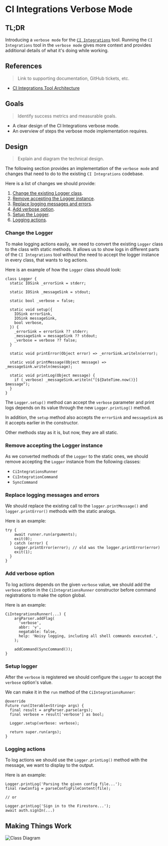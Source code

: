 # CI Integrations Verbose Mode

## TL;DR

Introducing a `verbose mode` for the [`CI Integrations`](https://github.com/platform-platform/monorepo/tree/master/metrics/ci_integrations) tool. Running the `CI Integrations` tool in the `verbose mode` gives more context and provides additional details of what it's doing while working.

## References
> Link to supporting documentation, GitHub tickets, etc.

- [CI Integrations Tool Architecture](https://github.com/platform-platform/monorepo/blob/master/metrics/ci_integrations/docs/01_ci_integration_module_architecture.md)

## Goals
> Identify success metrics and measurable goals.

- A clear design of the CI Integrations verbose mode.
- An overview of steps the verbose mode implementation requires.

## Design
> Explain and diagram the technical design.

The following section provides an implementation of the `verbose mode` and changes that need to do to the existing `CI Integrations` codebase.

Here is a list of changes we should provide:
1. [Change the existing Logger class](#change-the-logger).
2. [Remove accepting the Logger instance](#remove-accepting-the-logger-instance).
3. [Replace logging messages and errors](#replace-logging-messages-and-errors).
4. [Add verbose option](#add-verbose-option).
5. [Setup the Logger](#setup-logger).
6. [Logging actions](#logging-actions).

### Change the Logger

To make logging actions easily, we need to convert the existing `Logger` class to the class with static methods. It allows us to show logs in different parts of the `CI Integrations` tool without the need to accept the logger instance in every class, that wants to log actions.

Here is an example of how the `Logger` class should look:

```
class Logger {
  static IOSink _errorSink = stderr;

  static IOSink _messageSink = stdout;

  static bool _verbose = false;

  static void setup({
    IOSink errorSink,
    IOSink messageSink,
    bool verbose,
  }) {
    _errorSink = errorSink ?? stderr;
    _messageSink = messageSink ?? stdout;
    _verbose = verbose ?? false;
  }

  static void printError(Object error) => _errorSink.writeln(error);

  static void printMessage(Object message) => _messageSink.writeln(message);

  static void printLog(Object message) {
    if (_verbose) _messageSink.writeln("[${DateTime.now()}] $message");
  }
}
```

The `Logger.setup()` method can accept the `verbose` parameter and print logs depends on its value through the new `Logger.printLog()` method.

In addition, the `setup` method also accepts the `errorSink` and `messageSink` as it accepts earlier in the constructor.

Other methods stay as it is, but now, they are all static.

### Remove accepting the Logger instance

As we converted methods of the `Logger` to the static ones, we should remove accepting the `Logger` instance from the following classes:
- `CiIntegrationsRunner`
- `CiIntegrationCommand`
- `SyncCommand`

### Replace logging messages and errors

We should replace the existing call to the `logger.printMessage()` and `logger.printError()` methods with the static analogs.

Here is an example:

```
try {
    await runner.run(arguments);
    exit(0);
  } catch (error) {
    Logger.printError(error); // old was the logger.printError(error)
    exit(1);
  }
}
```

### Add verbose option

To log actions depends on the given `verbose` value, we should add the `verbose` option in the `CiIntegrationsRunner` constructor before command registrations to make the option global.

Here is an example:

```
CiIntegrationsRunner(...) {
    argParser.addFlag(
      'verbose',
      abbr: 'v',
      negatable: false,
      help: 'Noisy logging, including all shell commands executed.',
    );

    addCommand(SyncCommand());
}
```

### Setup logger

After the `verbose` is registered we should configure the `Logger` to accept the `verbose` option's value.

We can make it in the `run` method of the `CiIntegrationsRunner`:

```
@override
Future run(Iterable<String> args) {
  final result = argParser.parse(args);
  final verbose = result['verbose'] as bool;

  Logger.setup(verbose: verbose);

  return super.run(args);
}
```

### Logging actions

To log actions we should use the `Logger.printLog()` method with the message, we want to display to the output.

Here is an example:

```
Logger.printLog('Parsing the given config file...');
final rawConfig = parseConfigFileContent(file);

// or

Logger.printLog('Sign in to the Firestore...');
await auth.signIn(...)
```

## Making Things Work

![Class Diagram](http://www.plantuml.com/plantuml/proxy?cache=no&fmt=svg&src=https://raw.githubusercontent.com/platform-platform/monorepo/ci_integration_verbose_design/metrics/ci_integrations/docs/diagrams/ci_integrations_verbose_mode_diagram.puml)
